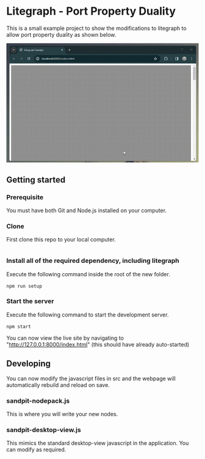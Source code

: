 # Litegraph - Port Property Duality

This is a small example project to show the modifications to litegraph to allow port property duality as shown below.

![Overview of dev tools](docs/images/overview.gif)

## Getting started

### Prerequisite

You must have both Git and Node.js installed on your computer.

### Clone

First clone this repo to your local computer.

```

```

### Install all of the required dependency, including litegraph

Execute the following command inside the root of the new folder.

```
npm run setup
```

### Start the server

Execute the following command to start the development server.

```
npm start
```

You can now view the live site by navigating to "http://127.0.0.1:8000/index.html" (this should have already auto-started)

## Developing

You can now modify the javascript files in src and the webpage will automatically rebuild and reload on save.

### sandpit-nodepack.js

This is where you will write your new nodes.

### sandpit-desktop-view.js

This mimics the standard desktop-view javascript in the application. You can modify as required.
